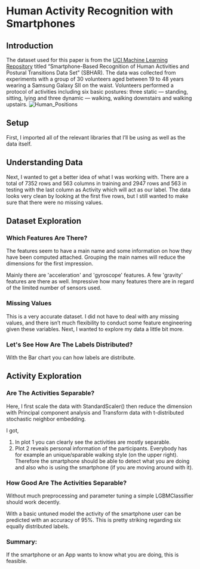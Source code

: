 # Human Activity Recognition with Smartphones

## Introduction

The dataset used for this paper is from the [UCI Machine Learning Repository](https://archive.ics.uci.edu/ml/datasets/Human+Activity+Recognition+Using+Smartphones) titled “Smartphone-Based Recognition of Human Activities and Postural Transitions Data Set” (SBHAR). The data was collected from experiments with a group of 30 volunteers aged between 19 to 48 years wearing a Samsung Galaxy SII on the waist. Volunteers performed a protocol of activities including six basic postures: three static — standing, sitting, lying and three dynamic — walking, walking downstairs and walking upstairs. 
![Human_Positions](https://user-images.githubusercontent.com/49612207/96016436-5c203600-0e66-11eb-9e4b-eedc4e7a7fee.png)


## Setup
First, I imported all of the relevant libraries that I’ll be using as well as the data itself.

## Understanding Data
Next, I wanted to get a better idea of what I was working with.
There are a total of 7352 rows and 563 columns in training and 2947 rows and 563 in testing with the last column as Activity which will act as our label. The data looks very clean by looking at the first five rows, but I still wanted to make sure that there were no missing values.

## Dataset Exploration
### Which Features Are There?
The features seem to have a main name and some information on how they have been computed attached. Grouping the main names will reduce the dimensions for the first impression.

Mainly there are 'acceleration' and 'gyroscope' features. A few 'gravity' features are there as well. Impressive how many features there are in regard of the limited number of sensors used.

### Missing Values
This is a very accurate dataset. I did not have to deal with any missing values, and there isn’t much flexibility to conduct some feature engineering given these variables. Next, I wanted to explore my data a little bit more.

### Let's See How Are The Labels Distributed?
With the Bar chart you can how labels are distribute.


## Activity Exploration
### Are The Activities Separable?
Here, I first scale the data with StandardScaler() then reduce the dimension with Principal component analysis and Transform data with t-distributed stochastic neighbor embedding.

I got,
1. In plot 1 you can clearly see the activities are mostly separable.
2. Plot 2 reveals personal information of the participants. Everybody has for example an unique/sparable walking style (on the upper right). Therefore the smartphone should be able to detect what you are doing and also who is using the smartphone (if you are moving around with it).

### How Good Are The Activities Separable?
Without much preprocessing and parameter tuning a simple LGBMClassifier should work decently.

With a basic untuned model the activity of the smartphone user can be predicted with an accuracy of 95%.
This is pretty striking regarding six equally distributed labels.


### Summary:
If the smartphone or an App wants to know what you are doing, this is feasible.
